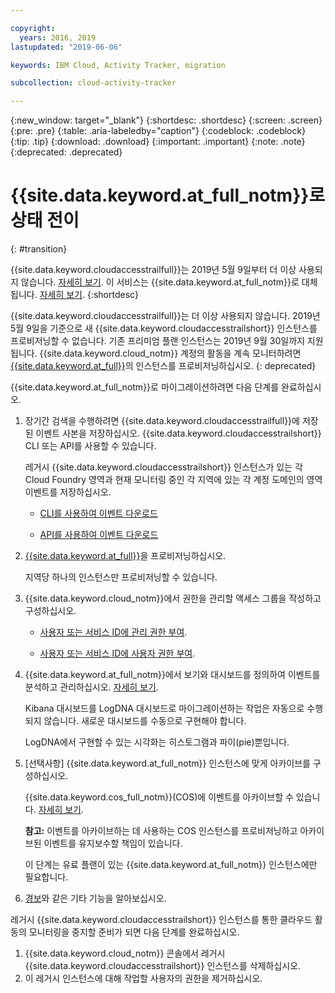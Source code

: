 ```yaml
---

copyright:
  years: 2016, 2019
lastupdated: "2019-06-06"

keywords: IBM Cloud, Activity Tracker, migration

subcollection: cloud-activity-tracker

---
```


{:new_window: target="_blank"}
{:shortdesc: .shortdesc}
{:screen: .screen}
{:pre: .pre}
{:table: .aria-labeledby="caption"}
{:codeblock: .codeblock}
{:tip: .tip}
{:download: .download}
{:important: .important}
{:note: .note}
{:deprecated: .deprecated}


# {{site.data.keyword.at_full_notm}}로 상태 전이
{: #transition}

{{site.data.keyword.cloudaccesstrailfull}}는 2019년 5월 9일부터 더 이상 사용되지 않습니다. [자세히 보기](https://www.ibm.com/blogs/cloud-archive/2019/04/deprecating-ibm-cloud-activity-tracker/). 이 서비스는 {{site.data.keyword.at_full_notm}}로 대체됩니다. [자세히 보기](/docs/services/Activity-Tracker-with-LogDNA?topic=logdnaat-getting-started). {:shortdesc}

{{site.data.keyword.cloudaccesstrailfull}}는 더 이상 사용되지 않습니다. 2019년 5월 9일을 기준으로 새 {{site.data.keyword.cloudaccesstrailshort}} 인스턴스를 프로비저닝할 수 없습니다. 기존 프리미엄 플랜 인스턴스는 2019년 9월 30일까지 지원됩니다. {{site.data.keyword.cloud_notm}} 계정의 활동을 계속 모니터하려면 [{{site.data.keyword.at_full}}](/docs/services/Activity-Tracker-with-LogDNA?topic=logdnaat-getting-started#getting-started)의 인스턴스를 프로비저닝하십시오.
{: deprecated}


{{site.data.keyword.at_full_notm}}로 마이그레이션하려면 다음 단계를 완료하십시오. 

1. 장기간 검색을 수행하려면 {{site.data.keyword.cloudaccesstrailfull}}에 저장된 이벤트 사본을 저장하십시오. {{site.data.keyword.cloudaccesstrailshort}} CLI 또는 API를 사용할 수 있습니다. 

    레거시 {{site.data.keyword.cloudaccesstrailshort}} 인스턴스가 있는 각 Cloud Foundry 영역과 현재 모니터링 중인 각 지역에 있는 각 계정 도메인의 영역 이벤트를 저장하십시오.

    * [CLI를 사용하여 이벤트 다운로드](/docs/services/cloud-activity-tracker?topic=cloud-activity-tracker-downloading_events)

    * [API를 사용하여 이벤트 다운로드](/docs/services/cloud-activity-tracker?topic=cloud-activity-tracker-downloading_events_api)

2. [{{site.data.keyword.at_full}}](/docs/services/Activity-Tracker-with-LogDNA?topic=logdnaat-provision)을 프로비저닝하십시오.

    지역당 하나의 인스턴스만 프로비저닝할 수 있습니다. 
    
3. {{site.data.keyword.cloud_notm}}에서 권한을 관리할 액세스 그룹을 작성하고 구성하십시오. 

    * [사용자 또는 서비스 ID에 관리 권한 부여](/docs/services/Activity-Tracker-with-LogDNA?topic=logdnaat-iam_manage_events).

    * [사용자 또는 서비스 ID에 사용자 권한 부여](/docs/services/Activity-Tracker-with-LogDNA?topic=logdnaat-iam_view_events).

4. {{site.data.keyword.at_full_notm}}에서 보기와 대시보드를 정의하여 이벤트를 분석하고 관리하십시오. [자세히 보기](/docs/services/Activity-Tracker-with-LogDNA?topic=logdnaat-views). 

    Kibana 대시보드를 LogDNA 대시보드로 마이그레이션하는 작업은 자동으로 수행되지 않습니다. 새로운 대시보드를 수동으로 구현해야 합니다. 

    LogDNA에서 구현할 수 있는 시각화는 히스토그램과 파이(pie)뿐입니다.

5. [선택사항] {{site.data.keyword.at_full_notm}} 인스턴스에 맞게 아카이브를 구성하십시오. 

    {{site.data.keyword.cos_full_notm}}(COS)에 이벤트를 아카이브할 수 있습니다. [자세히 보기](/docs/services/Activity-Tracker-with-LogDNA?topic=logdnaat-archiving). 

    **참고:** 이벤트를 아카이브하는 데 사용하는 COS 인스턴스를 프로비저닝하고 아카이브된 이벤트를 유지보수할 책임이 있습니다. 

    이 단계는 유료 플랜이 있는 {{site.data.keyword.at_full_notm}} 인스턴스에만 필요합니다.

6. [경보](/docs/services/Activity-Tracker-with-LogDNA?topic=logdnaat-alerts)와 같은 기타 기능을 알아보십시오.


레거시 {{site.data.keyword.cloudaccesstrailshort}} 인스턴스를 통한 클라우드 활동의 모니터링을 중지할 준비가 되면 다음 단계를 완료하십시오.

1. {{site.data.keyword.cloud_notm}} 콘솔에서 레거시 {{site.data.keyword.cloudaccesstrailshort}} 인스턴스를 삭제하십시오.
2. 이 레거시 인스턴스에 대해 작업할 사용자의 권한을 제거하십시오. 


